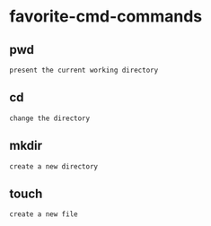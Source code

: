 # favorite-cmd-commands
## pwd
`present the current working directory`
## cd
`change the directory`
## mkdir
`create a new directory`
## touch
`create a new file`
